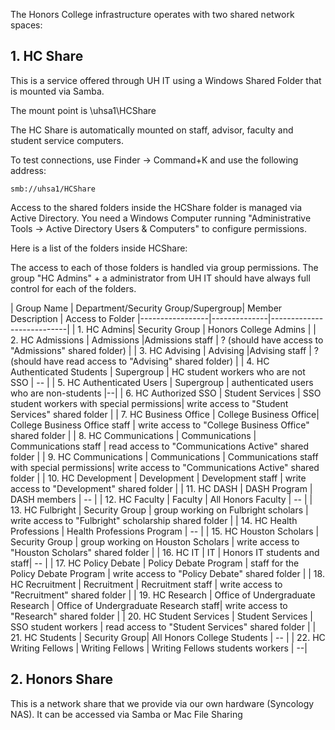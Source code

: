 The Honors College infrastructure operates with two shared network spaces:

## 1. HC Share

This is a service offered through UH IT using a Windows Shared Folder that is mounted via Samba.

The mount point is \\uhsa1\HCShare

The HC Share is automatically mounted on staff, advisor, faculty and student service computers.

To test connections, use Finder -> Command+K and use the following address:

`smb://uhsa1/HCShare`

Access to the shared folders inside the HCShare folder is managed via Active Directory. You need a Windows Computer running "Administrative Tools -> Active Directory Users & Computers" to configure permissions.

Here is a list of the folders inside HCShare:

The access to each of those folders is handled via group permissions. The group "HC Admins" + a administrator from UH IT should have always full control for each of the folders.

| Group Name  | Department/Security Group/Supergroup| Member Description | Access to Folder
|-----------------|--------------|---------------------------|
| 1. HC Admins| Security Group | Honors College Admins |
| 2. HC Admissions     | Admissions |Admissions staff | ? (should have access to "Admissions" shared folder) |
| 3. HC Advising     | Advising |Advising staff | ? (should have read access to "Advising" shared folder) |
| 4. HC Authenticated Students | Supergroup | HC student workers who are not SSO | -- |
| 5. HC Authenticated Users | Supergroup | authenticated users who are non-students |--|
| 6. HC Authorized SSO | Student Services | SSO student workers with special permissions| write access to "Student Services" shared folder |
| 7. HC Business Office | College Business Office| College Business Office staff | write access to "College Business Office" shared folder |
| 8. HC Communications | Communications | Communications staff | read access to "Communications Active" shared folder |
| 9. HC Communications | Communications | Communications staff with special permissions| write access to "Communications Active" shared folder |
| 10. HC Development | Development | Development staff | write access to "Development" shared folder |
| 11. HC DASH | DASH Program | DASH members | -- |
| 12. HC Faculty | Faculty | All Honors Faculty | -- |
| 13. HC Fulbright | Security Group | group working on Fulbright scholars | write access  to "Fulbright" scholarship shared folder |
| 14. HC Health Professions | Health Professions Program | -- |
| 15. HC Houston Scholars | Security Group | group working on Houston Scholars | write access to "Houston Scholars" shared folder |
| 16. HC IT | IT | Honors IT students and staff|  -- |
| 17. HC Policy Debate | Policy Debate Program | staff for the Policy Debate Program | write access to "Policy Debate" shared folder |
| 18. HC Recruitment | Recruitment | Recruitment staff | write access to "Recruitment" shared folder |
| 19. HC Research | Office of Undergraduate Research | Office of Undergraduate Research staff| write access to "Research" shared folder |
| 20. HC Student Services | Student Services | SSO student workers | read access to "Student Services" shared folder |
| 21. HC Students | Security Group| All Honors College Students | -- |
| 22. HC Writing Fellows | Writing Fellows | Writing Fellows students workers | --|


## 2. Honors Share

This is a network share that we provide via our own hardware (Syncology NAS).
It can be accessed via Samba or Mac File Sharing
